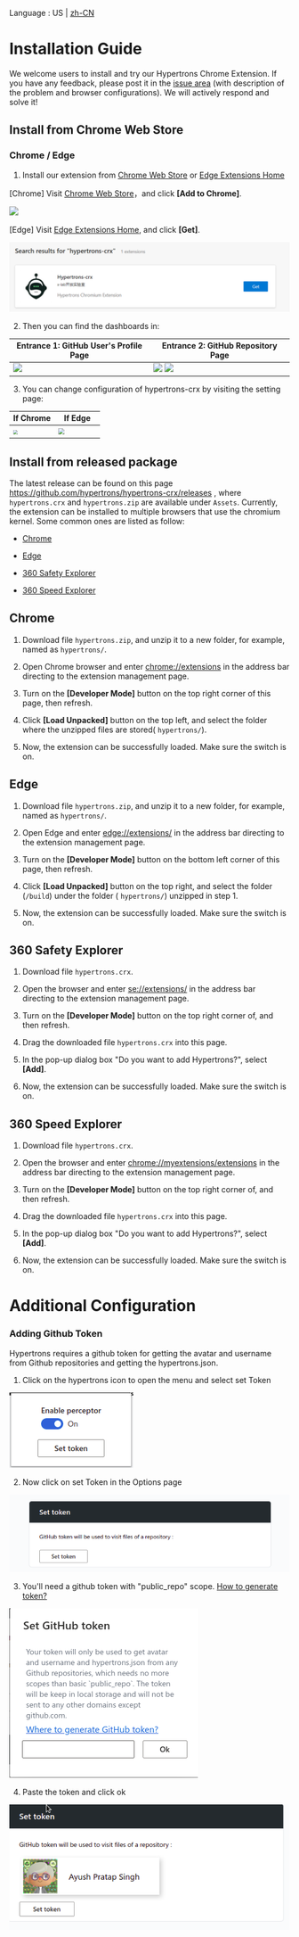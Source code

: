 Language : US | [zh-CN](./INSTALLATION.zh-CN.md)

# Installation Guide

We welcome users to install and try our Hypertrons Chrome Extension. If you have any feedback, please post it in the [issue area](https://github.com/hypertrons/hypertrons-crx/issues) (with description of the problem and browser configurations). We will actively respond and solve it!

## Install from Chrome Web Store

### Chrome / Edge

1. Install our extension from [Chrome Web Store](https://chrome.google.com/webstore/detail/hypercrx/ijchfbpdgeljmhnhokmekkecpbdkgabc) or  [Edge Extensions Home](https://microsoftedge.microsoft.com/addons/detail/hypercrx/lbbajaehiibofpconjgdjonmkidpcome?hl=zh-CN)

[Chrome] Visit [Chrome Web Store](https://chrome.google.com/webstore/detail/hypercrx/ijchfbpdgeljmhnhokmekkecpbdkgabc)，and click **[Add to Chrome]**.

<img src="https://hypertrons.oss-cn-shanghai.aliyuncs.com/images/installation-cws.png">

[Edge] Visit [Edge Extensions Home](https://microsoftedge.microsoft.com/addons/detail/hypercrx/lbbajaehiibofpconjgdjonmkidpcome?hl=zh-CN), and click **[Get]**.

<img src="assets/en/installation-edge-1.png">

2. Then you can find the dashboards in:

<table>
  <thead>
    <tr>
      <th width="50%">Entrance 1: GitHub User's Profile Page</th>
      <th width="50%">Entrance 2: GitHub Repository Page</th>
    </tr>
  </thead>
  <tbody>
    <tr>
      <td>
        <img
          src="https://user-images.githubusercontent.com/32434520/180445548-63d5e0ce-635f-4e7b-bed7-e4bcbf2dc8c4.png"
        />
      </td>
      <td>
        <img
          src="https://user-images.githubusercontent.com/32434520/180447103-76ff1e25-ec35-4e7f-bd54-9d98545ca1df.png"
        />
        <img
          src="https://user-images.githubusercontent.com/32434520/180446790-50b6a53b-119e-4b74-a08d-dda146fb9f29.png"
        />
      </td>
    </tr>
  </tbody>
</table>


3. You can change configuration of hypertrons-crx by visiting the setting page:

<table>
  <thead>
    <tr>
      <th width="50%">If Chrome</th>
      <th width="50%">If Edge</th>
    </tr>
  </thead>
  <tbody>
    <tr>
      <td>
        <img
          src="https://hypertrons.oss-cn-shanghai.aliyuncs.com/images/installation-chrome-ext-setting.png"
          style="zoom: 50%"
        />
      </td>
      <td>
        <img
          src="https://hypertrons.oss-cn-shanghai.aliyuncs.com/images/installation-edge-ext-setting.png"
          style="zoom: 65%"
        />
      </td>
    </tr>
  </tbody>
</table>


## Install from released package

The latest release can be found on this page https://github.com/hypertrons/hypertrons-crx/releases , where `hypertrons.crx` and `hypertrons.zip` are available under `Assets`. Currently, the extension can be installed to multiple browsers that use the chromium kernel. Some common ones are listed as follow:

- [Chrome](#chrome)

- [Edge](#edge)

- [360 Safety Explorer](#360-safety)

- [360 Speed Explorer](#360-speed)

## <a id="chrome">Chrome </a>

1. Download file `hypertrons.zip`, and unzip it to a new folder, for example, named as `hypertrons/`.

2. Open Chrome browser and enter [chrome://extensions](chrome://extensions) in the address bar directing to the extension management page.

3. Turn on the **[Developer Mode]** button on the top right corner of this page, then refresh.

4. Click **[Load Unpacked]** button on the top left, and select the folder where the unzipped files are stored( `hypertrons/`).

5. Now, the extension can be successfully loaded. Make sure the switch is on.

## <a id="edge">Edge</a>

1. Download file `hypertrons.zip`, and unzip it to a new folder, for example, named as `hypertrons/`.

2. Open Edge and enter [edge://extensions/](edge://extensions/) in the address bar directing to the extension management page.

3. Turn on the **[Developer Mode]** button on the bottom left corner of this page, then refresh.

4. Click **[Load Unpacked]** button on the top right, and select the folder (`/build`) under the folder ( `hypertrons/`) unzipped in step 1.

5. Now, the extension can be successfully loaded. Make sure the switch is on.

## <a id="360-safety"> 360 Safety Explorer</a>

1. Download file `hypertrons.crx`.

2. Open the browser and enter [se://extensions/](se://extensions/) in the address bar directing to the extension management page.

3. Turn on the **[Developer Mode]** button on the top right corner of, and then refresh.

4. Drag the downloaded file `hypertrons.crx` into this page.

5. In the pop-up dialog box "Do you want to add Hypertrons?", select **[Add]**.

6. Now, the extension can be successfully loaded. Make sure the switch is on.

## <a id="360-speed"> 360 Speed Explorer

1. Download file `hypertrons.crx`.

2. Open the browser and enter [chrome://myextensions/extensions](chrome://myextensions/extensions) in the address bar directing to the extension management page.

3. Turn on the **[Developer Mode]** button on the top right corner of, and then refresh.

4. Drag the downloaded file `hypertrons.crx` into this page.

5. In the pop-up dialog box "Do you want to add Hypertrons?", select **[Add]**.

6. Now, the extension can be successfully loaded. Make sure the switch is on.

# Additional Configuration

### Adding Github Token

Hypertrons requires a github token for getting the avatar and username from Github repositories and getting the hypertrons.json.

1. Click on the hypertrons icon to open the menu and select set Token

<img src="assets/en/ex.png">

2. Now click on set Token in the Options page

<img src="assets/en/op.png">

3. You'll need a github token with "public_repo" scope. <a href="https://docs.github.com/en/github/authenticating-to-github/keeping-your-account-and-data-secure/creating-a-personal-access-token">How to generate token?</a>

<img src="assets/en/mo.png">

4. Paste the token and click ok

<img src="assets/en/set.png">
